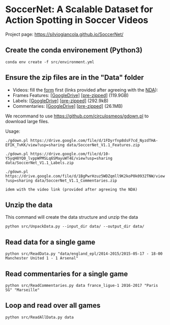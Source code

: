 # SoccerNet: A Scalable Dataset for Action Spotting in Soccer Videos

Project page: https://silviogiancola.github.io/SoccerNet/

## Create the conda environement (Python3)
`conda env create -f src/environment.yml`


## Ensure the zip files are in the "Data" folder
- Videos: fill the [form](https://goo.gl/forms/HXsBbBw6QFMhLvj13) first (links provided after agreeing with the 
[NDA](https://drive.google.com/file/d/1_e9oZ3rp6hHA2Hm2tjUDMBXYqVrlUKwj/view?usp=sharing)):
- Frames Features: 
[[GoogleDrive]](https://drive.google.com/drive/folders/1qkIeQCGaHg0_CUCHvh3hQFTlq26D20Ts?usp=sharing) 
[[pre-zipped]](https://drive.google.com/file/d/1FDyrfnp8dsF7cd_NyzdTHA-EFIK_TvKK/view?usp=sharing) (119.9GB)
- Labels: 
[[GoogleDrive]](https://drive.google.com/drive/folders/1j95bI6G8q434K22wxWRvz2ymA8FF3rei?usp=sharing) 
[[pre-zipped]](https://drive.google.com/file/d/10-Y5yqH8YQ0_lvppWPMSLq6SMayuWT4E/view?usp=sharing) (292.9kB)
- Commentaries: 
[[GoogleDrive]](https://drive.google.com/drive/folders/1XD7Kiqw7rsmMn6fYDxN82BdlD_HfkF49?usp=sharing) 
[[pre-zipped]](https://drive.google.com/file/d/1BgPwrHzuz5WDZqmll9K2koP0k0932TNW/view?usp=sharing) (26.1MB)
 


We recommand to use https://github.com/circulosmeos/gdown.pl to download large files.

Usage:

`./gdown.pl https://drive.google.com/file/d/1FDyrfnp8dsF7cd_NyzdTHA-EFIK_TvKK/view?usp=sharing data/SoccerNet_V1.1_Features.zip`

`./gdown.pl https://drive.google.com/file/d/10-Y5yqH8YQ0_lvppWPMSLq6SMayuWT4E/view?usp=sharing data/SoccerNet_V1.1_Labels.zip`

`./gdown.pl https://drive.google.com/file/d/1BgPwrHzuz5WDZqmll9K2koP0k0932TNW/view?usp=sharing data/SoccerNet_V1.1_Commentaries.zip`

`idem with the video link (provided after agreeing the NDA)`




## Unzip the data
This command will create the data structure and unzip the data

`python src/UnpackData.py --input_dir data/ --output_dir data/`


## Read data for a single game
`python src/ReadData.py "data/england_epl/2014-2015/2015-05-17 - 18-00 Manchester United 1 - 1 Arsenal"`


## Read commentaries for a single game
`python src/ReadCommentaries.py data france_ligue-1 2016-2017 "Paris SG" "Marseille"`


## Loop and read over all games
`python src/ReadAllData.py data`
